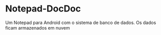 # Notepad-DocDoc
Um Notepad para Android com o sistema de banco de dados. Os dados ficam armazenados em nuvem
